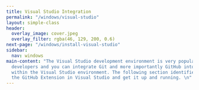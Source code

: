 ```yaml
---
title: Visual Studio Integration
permalink: "/windows/visual-studio"
layout: simple-class
header:
  overlay_image: cover.jpeg
  overlay_filter: rgba(46, 129, 200, 0.6)
next-page: "/windows/install-visual-studio"
sidebar:
  nav: windows
main-content: "The Visual Studio development environment is very popular with Windows
  developers and you can integrate Git and more importantly GitHub into your workflow
  within the Visual Studio environment. The following section identifies how to install
  the GitHub Extension in Visual Studio and get it up and running. \n"
---
```


